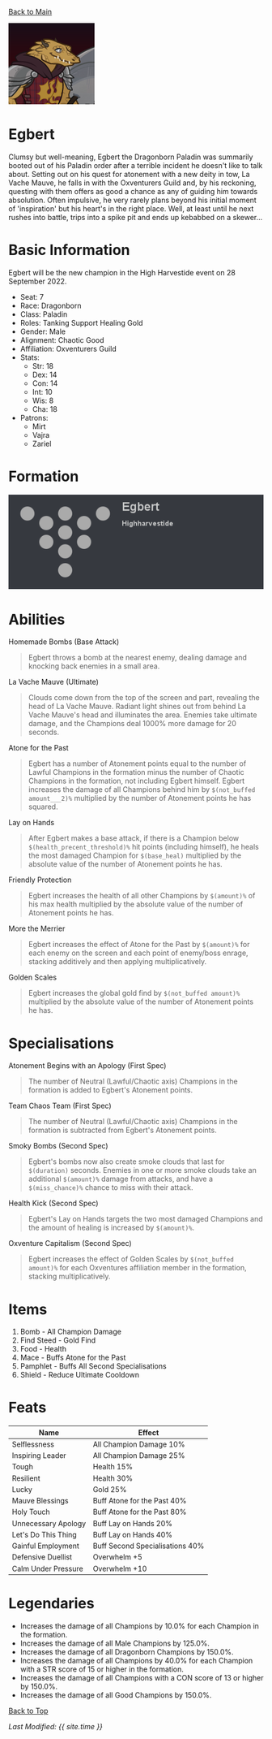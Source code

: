 [Back to Main](index.md)

![Profile Picture](images/profile_egbert.png)
# Egbert
Clumsy but well-meaning, Egbert the Dragonborn Paladin was summarily booted out of his Paladin order after a terrible incident he doesn't like to talk about. Setting out on his quest for atonement with a new deity in tow, La Vache Mauve, he falls in with the Oxventurers Guild and, by his reckoning, questing with them offers as good a chance as any of guiding him towards absolution. Often impulsive, he very rarely plans beyond his initial moment of 'inspiration' but his heart's in the right place. Well, at least until he next rushes into battle, trips into a spike pit and ends up kebabbed on a skewer...

# Basic Information
Egbert will be the new champion in the High Harvestide event on 28 September 2022.

* Seat: 7
* Race: Dragonborn
* Class: Paladin
* Roles: Tanking Support Healing Gold
* Gender: Male
* Alignment: Chaotic Good
* Affiliation: Oxventurers Guild
* Stats:
  * Str: 18
  * Dex: 14
  * Con: 14
  * Int: 10
  * Wis:  8
  * Cha: 18
* Patrons:
  * Mirt
  * Vajra
  * Zariel

# Formation
![Formation Layout](images/formation_egbert.png)

# Abilities

Homemade Bombs (Base Attack)
> Egbert throws a bomb at the nearest enemy, dealing damage and knocking back enemies in a small area.

La Vache Mauve (Ultimate)
> Clouds come down from the top of the screen and part, revealing the head of La Vache Mauve. Radiant light shines out from behind La Vache Mauve's head and illuminates the area. Enemies take ultimate damage, and the Champions deal 1000% more damage for 20 seconds.

Atone for the Past
> Egbert has a number of Atonement points equal to the number of Lawful Champions in the formation minus the number of Chaotic Champions in the formation, not including Egbert himself. Egbert increases the damage of all Champions behind him by `$(not_buffed amount___2)%` multiplied by  the number of Atonement points he has squared.

Lay on Hands
> After Egbert makes a base attack, if there is a Champion below `$(health_precent_threshold)%` hit points (including himself), he heals the most damaged Champion for `$(base_heal)` multiplied by the absolute value of the number of Atonement points he has.

Friendly Protection
> Egbert increases the health of all other Champions by `$(amount)%` of his max health multiplied by the absolute value of the number of Atonement points he has.

More the Merrier
> Egbert increases the effect of Atone for the Past by `$(amount)%` for each enemy on the screen and each point of enemy/boss enrage, stacking additively and then applying multiplicatively.

Golden Scales
> Egbert increases the global gold find by `$(not_buffed amount)%` multiplied by the absolute value of the number of Atonement points he has.

# Specialisations

Atonement Begins with an Apology (First Spec)
> The number of Neutral (Lawful/Chaotic axis) Champions in the formation is added to Egbert's Atonement points.

Team Chaos Team (First Spec)
> The number of Neutral (Lawful/Chaotic axis) Champions in the formation is subtracted from Egbert's Atonement points.

Smoky Bombs (Second Spec)
> Egbert's bombs now also create smoke clouds that last for `$(duration)` seconds. Enemies in one or more smoke clouds take an additional `$(amount)%` damage from attacks, and have a `$(miss_chance)%` chance to miss with their attack.

Health Kick (Second Spec)
> Egbert's Lay on Hands targets the two most damaged Champions and the amount of healing is increased by `$(amount)%`.

Oxventure Capitalism (Second Spec)
> Egbert increases the effect of Golden Scales by `$(not_buffed amount)%` for each Oxventures affiliation member in the formation, stacking multiplicatively.

# Items

1. Bomb - All Champion Damage
2. Find Steed - Gold Find
3. Food - Health
4. Mace - Buffs Atone for the Past
5. Pamphlet - Buffs All Second Specialisations
6. Shield - Reduce Ultimate Cooldown

# Feats

| Name | Effect |
|---|---|
| Selflessness | All Champion Damage 10% |
| Inspiring Leader | All Champion Damage 25% |
| Tough | Health 15% |
| Resilient | Health 30% |
| Lucky | Gold 25% |
| Mauve Blessings | Buff Atone for the Past 40% |
| Holy Touch | Buff Atone for the Past 80% |
| Unnecessary Apology | Buff Lay on Hands 20% |
| Let's Do This Thing | Buff Lay on Hands 40% |
| Gainful Employment | Buff Second Specialisations 40% |
| Defensive Duellist | Overwhelm +5 |
| Calm Under Pressure | Overwhelm +10 |

# Legendaries

* Increases the damage of all Champions by 10.0% for each Champion in the formation.
* Increases the damage of all Male Champions by 125.0%.
* Increases the damage of all Dragonborn Champions by 150.0%.
* Increases the damage of all Champions by 40.0% for each Champion with a STR score of 15 or higher in the formation.
* Increases the damage of all Champions with a CON score of 13 or higher by 150.0%.
* Increases the damage of all Good Champions by 150.0%.

[Back to Top](#top)

*Last Modified: {{ site.time }}*